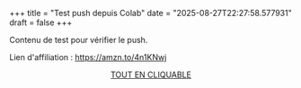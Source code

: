 +++
title = "Test push depuis Colab"
date = "2025-08-27T22:27:58.577931"
draft = false
+++

Contenu de test pour vérifier le push.

Lien d'affiliation : https://amzn.to/4n1KNwj

<p style="text-align:center;"><a href="https://amzn.to/4n1KNwj" target="_blank">TOUT EN CLIQUABLE</a></p>
